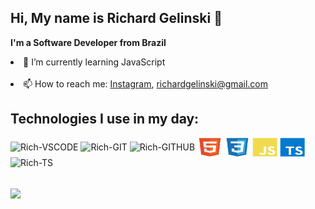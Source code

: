 ## Hi, My name is Richard Gelinski 👋

  <strong> I'm a Software Developer from Brazil </strong>
  
  <li> 🌱 I’m currently learning JavaScript </li><br>
  <li> 📫 How to reach me: <a href="https://www.instagram.com/richardgelinski/">Instagram</a>, <a href="richardgelinski@gmail.com">richardgelinski@gmail.com</a> </li>

## Technologies I use in my day:

<div style="display: inline_block">
  <img align="center" alt="Rich-VSCODE" height="30" width="40" src="https://raw.githubusercontent.com/yurijserrano/Github-Profile-Readme-Logos/042e36c55d4d757621dedc4f03108213fbb57ec4/text%20editors/vscode.svg">
  <img align="center" alt="Rich-GIT" height="30" width="40" src="https://raw.githubusercontent.com/yurijserrano/Github-Profile-Readme-Logos/master/others/git.svg">
  <img align="center" alt="Rich-GITHUB" height="40" width="40" src= "https://raw.githubusercontent.com/yurijserrano/Github-Profile-Readme-Logos/master/cloud/github.svg">
  <img align="center" alt="Rich-HTML" height="30" width="40" src="https://raw.githubusercontent.com/devicons/devicon/master/icons/html5/html5-original.svg">
  <img align="center" alt="Rich-CSS" height="30" width="40" src="https://raw.githubusercontent.com/devicons/devicon/master/icons/css3/css3-original.svg">
  <img align="center" alt="Rich-JS" height="30" width="40" src="https://raw.githubusercontent.com/devicons/devicon/master/icons/javascript/javascript-plain.svg">
  <img align="center" alt="Rich-TS" height="30" width="40" src="https://raw.githubusercontent.com/devicons/devicon/master/icons/typescript/typescript-plain.svg">
  <img align="center" alt="Rich-TS" height="50" width="50" src="https://raw.githubusercontent.com/yurijserrano/Github-Profile-Readme-Logos/master/databases/mysql.svg">
</div>

</br>

<a href="https://github.com/anuraghazra/github-readme-stats"><img align="center" src="https://github-readme-stats.vercel.app/api/top-langs/?username=RichGelinski&layout=compact&theme=buefy&hide_border=true" /></a>
